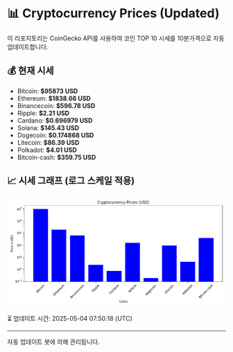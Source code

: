 
# 📊 Cryptocurrency Prices (Updated)

이 리포지토리는 CoinGecko API를 사용하여 코인 TOP 10 시세를 10분가격으로 자동 업데이트합니다.

## 💰 현재 시세
- Bitcoin: **$95873 USD**
- Ethereum: **$1838.66 USD**
- Binancecoin: **$596.78 USD**
- Ripple: **$2.21 USD**
- Cardano: **$0.696979 USD**
- Solana: **$145.43 USD**
- Dogecoin: **$0.174868 USD**
- Litecoin: **$86.39 USD**
- Polkadot: **$4.01 USD**
- Bitcoin-cash: **$359.75 USD**

## 📈 시세 그래프 (로그 스케일 적용)
![Crypto Prices](crypto_prices.png)

⏳ 업데이트 시간: 2025-05-04 07:50:18 (UTC)

---
자동 업데이트 봇에 의해 관리됩니다.
